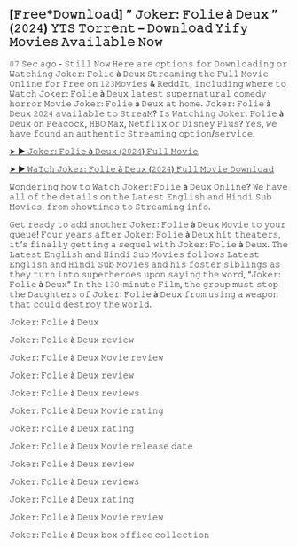 ## [𝙵𝚛𝚎𝚎*𝙳𝚘𝚠𝚗𝚕𝚘𝚊𝚍] ” 𝙹𝚘𝚔𝚎𝚛: 𝙵𝚘𝚕𝚒𝚎 à 𝙳𝚎𝚞𝚡 ” (𝟸𝟶𝟸𝟺) 𝚈𝚃𝚂 𝚃𝚘𝚛𝚛𝚎𝚗𝚝 – 𝙳𝚘𝚠𝚗𝚕𝚘𝚊𝚍 𝚈𝚒𝚏𝚢 𝙼𝚘𝚟𝚒𝚎𝚜 𝙰𝚟𝚊𝚒𝚕𝚊𝚋𝚕𝚎 𝙽𝚘𝚠

𝟶𝟽 𝚂𝚎𝚌 𝚊𝚐𝚘 - 𝚂𝚝𝚒𝚕𝚕 𝙽𝚘𝚠 𝙷𝚎𝚛𝚎 𝚊𝚛𝚎 𝚘𝚙𝚝𝚒𝚘𝚗𝚜 𝚏𝚘𝚛 𝙳𝚘𝚠𝚗𝚕𝚘𝚊𝚍𝚒𝚗𝚐 𝚘𝚛 𝚆𝚊𝚝𝚌𝚑𝚒𝚗𝚐 𝙹𝚘𝚔𝚎𝚛: 𝙵𝚘𝚕𝚒𝚎 à 𝙳𝚎𝚞𝚡 𝚂𝚝𝚛𝚎𝚊𝚖𝚒𝚗𝚐 𝚝𝚑𝚎 𝙵𝚞𝚕𝚕 𝙼𝚘𝚟𝚒𝚎 𝙾𝚗𝚕𝚒𝚗𝚎 𝚏𝚘𝚛 𝙵𝚛𝚎𝚎 𝚘𝚗 𝟷𝟸𝟹𝙼𝚘𝚟𝚒𝚎𝚜 & 𝚁𝚎𝚍𝚍𝙸𝚝, 𝚒𝚗𝚌𝚕𝚞𝚍𝚒𝚗𝚐 𝚠𝚑𝚎𝚛𝚎 𝚝𝚘 𝚆𝚊𝚝𝚌𝚑 𝙹𝚘𝚔𝚎𝚛: 𝙵𝚘𝚕𝚒𝚎 à 𝙳𝚎𝚞𝚡 𝚕𝚊𝚝𝚎𝚜𝚝 𝚜𝚞𝚙𝚎𝚛𝚗𝚊𝚝𝚞𝚛𝚊𝚕 𝚌𝚘𝚖𝚎𝚍𝚢 𝚑𝚘𝚛𝚛𝚘𝚛 𝙼𝚘𝚟𝚒𝚎 𝙹𝚘𝚔𝚎𝚛: 𝙵𝚘𝚕𝚒𝚎 à 𝙳𝚎𝚞𝚡 𝚊𝚝 𝚑𝚘𝚖𝚎. 𝙹𝚘𝚔𝚎𝚛: 𝙵𝚘𝚕𝚒𝚎 à 𝙳𝚎𝚞𝚡 𝟸𝟶𝟸𝟺 𝚊𝚟𝚊𝚒𝚕𝚊𝚋𝚕𝚎 𝚝𝚘 𝚂𝚝𝚛𝚎𝚊𝙼? 𝙸𝚜 𝚆𝚊𝚝𝚌𝚑𝚒𝚗𝚐 𝙹𝚘𝚔𝚎𝚛: 𝙵𝚘𝚕𝚒𝚎 à 𝙳𝚎𝚞𝚡 𝚘𝚗 𝙿𝚎𝚊𝚌𝚘𝚌𝚔, 𝙷𝙱𝙾 𝙼𝚊𝚡, 𝙽𝚎𝚝𝚏𝚕𝚒𝚡 𝚘𝚛 𝙳𝚒𝚜𝚗𝚎𝚢 𝙿𝚕𝚞𝚜? 𝚈𝚎𝚜, 𝚠𝚎 𝚑𝚊𝚟𝚎 𝚏𝚘𝚞𝚗𝚍 𝚊𝚗 𝚊𝚞𝚝𝚑𝚎𝚗𝚝𝚒𝚌 𝚂𝚝𝚛𝚎𝚊𝚖𝚒𝚗𝚐 𝚘𝚙𝚝𝚒𝚘𝚗/𝚜𝚎𝚛𝚟𝚒𝚌𝚎.

[➤ ► 𝙹𝚘𝚔𝚎𝚛: 𝙵𝚘𝚕𝚒𝚎 à 𝙳𝚎𝚞𝚡 (𝟸𝟶𝟸𝟺) 𝙵𝚞𝚕𝚕 𝙼𝚘𝚟𝚒𝚎](https://reurl.cc/qvqgeg)

[➤ ► 𝚆𝚊𝚃𝚌𝚑 𝙹𝚘𝚔𝚎𝚛: 𝙵𝚘𝚕𝚒𝚎 à 𝙳𝚎𝚞𝚡 (𝟸𝟶𝟸𝟺) 𝙵𝚞𝚕𝚕 𝙼𝚘𝚟𝚒𝚎 𝙳𝚘𝚠𝚗𝚕𝚘𝚊𝚍](https://reurl.cc/VMoEV5)

𝚆𝚘𝚗𝚍𝚎𝚛𝚒𝚗𝚐 𝚑𝚘𝚠 𝚝𝚘 𝚆𝚊𝚝𝚌𝚑 𝙹𝚘𝚔𝚎𝚛: 𝙵𝚘𝚕𝚒𝚎 à 𝙳𝚎𝚞𝚡 𝙾𝚗𝚕𝚒𝚗𝚎? 𝚆𝚎 𝚑𝚊𝚟𝚎 𝚊𝚕𝚕 𝚘𝚏 𝚝𝚑𝚎 𝚍𝚎𝚝𝚊𝚒𝚕𝚜 𝚘𝚗 𝚝𝚑𝚎 𝙻𝚊𝚝𝚎𝚜𝚝 𝙴𝚗𝚐𝚕𝚒𝚜𝚑 𝚊𝚗𝚍 𝙷𝚒𝚗𝚍𝚒 𝚂𝚞𝚋 𝙼𝚘𝚟𝚒𝚎𝚜, 𝚏𝚛𝚘𝚖 𝚜𝚑𝚘𝚠𝚝𝚒𝚖𝚎𝚜 𝚝𝚘 𝚂𝚝𝚛𝚎𝚊𝚖𝚒𝚗𝚐 𝚒𝚗𝚏𝚘.

𝙶𝚎𝚝 𝚛𝚎𝚊𝚍𝚢 𝚝𝚘 𝚊𝚍𝚍 𝚊𝚗𝚘𝚝𝚑𝚎𝚛 𝙹𝚘𝚔𝚎𝚛: 𝙵𝚘𝚕𝚒𝚎 à 𝙳𝚎𝚞𝚡 𝙼𝚘𝚟𝚒𝚎 𝚝𝚘 𝚢𝚘𝚞𝚛 𝚚𝚞𝚎𝚞𝚎! 𝙵𝚘𝚞𝚛 𝚢𝚎𝚊𝚛𝚜 𝚊𝚏𝚝𝚎𝚛 𝙹𝚘𝚔𝚎𝚛: 𝙵𝚘𝚕𝚒𝚎 à 𝙳𝚎𝚞𝚡 𝚑𝚒𝚝 𝚝𝚑𝚎𝚊𝚝𝚎𝚛𝚜, 𝚒𝚝’𝚜 𝚏𝚒𝚗𝚊𝚕𝚕𝚢 𝚐𝚎𝚝𝚝𝚒𝚗𝚐 𝚊 𝚜𝚎𝚚𝚞𝚎𝚕 𝚠𝚒𝚝𝚑 𝙹𝚘𝚔𝚎𝚛: 𝙵𝚘𝚕𝚒𝚎 à 𝙳𝚎𝚞𝚡. 𝚃𝚑𝚎 𝙻𝚊𝚝𝚎𝚜𝚝 𝙴𝚗𝚐𝚕𝚒𝚜𝚑 𝚊𝚗𝚍 𝙷𝚒𝚗𝚍𝚒 𝚂𝚞𝚋 𝙼𝚘𝚟𝚒𝚎𝚜 𝚏𝚘𝚕𝚕𝚘𝚠𝚜 𝙻𝚊𝚝𝚎𝚜𝚝 𝙴𝚗𝚐𝚕𝚒𝚜𝚑 𝚊𝚗𝚍 𝙷𝚒𝚗𝚍𝚒 𝚂𝚞𝚋 𝙼𝚘𝚟𝚒𝚎𝚜 𝚊𝚗𝚍 𝚑𝚒𝚜 𝚏𝚘𝚜𝚝𝚎𝚛 𝚜𝚒𝚋𝚕𝚒𝚗𝚐𝚜 𝚊𝚜 𝚝𝚑𝚎𝚢 𝚝𝚞𝚛𝚗 𝚒𝚗𝚝𝚘 𝚜𝚞𝚙𝚎𝚛𝚑𝚎𝚛𝚘𝚎𝚜 𝚞𝚙𝚘𝚗 𝚜𝚊𝚢𝚒𝚗𝚐 𝚝𝚑𝚎 𝚠𝚘𝚛𝚍, “𝙹𝚘𝚔𝚎𝚛: 𝙵𝚘𝚕𝚒𝚎 à 𝙳𝚎𝚞𝚡” 𝙸𝚗 𝚝𝚑𝚎 𝟷𝟹𝟶-𝚖𝚒𝚗𝚞𝚝𝚎 𝙵𝚒𝚕𝚖, 𝚝𝚑𝚎 𝚐𝚛𝚘𝚞𝚙 𝚖𝚞𝚜𝚝 𝚜𝚝𝚘𝚙 𝚝𝚑𝚎 𝙳𝚊𝚞𝚐𝚑𝚝𝚎𝚛𝚜 𝚘𝚏 𝙹𝚘𝚔𝚎𝚛: 𝙵𝚘𝚕𝚒𝚎 à 𝙳𝚎𝚞𝚡 𝚏𝚛𝚘𝚖 𝚞𝚜𝚒𝚗𝚐 𝚊 𝚠𝚎𝚊𝚙𝚘𝚗 𝚝𝚑𝚊𝚝 𝚌𝚘𝚞𝚕𝚍 𝚍𝚎𝚜𝚝𝚛𝚘𝚢 𝚝𝚑𝚎 𝚠𝚘𝚛𝚕𝚍.

𝙹𝚘𝚔𝚎𝚛: 𝙵𝚘𝚕𝚒𝚎 à 𝙳𝚎𝚞𝚡

𝙹𝚘𝚔𝚎𝚛: 𝙵𝚘𝚕𝚒𝚎 à 𝙳𝚎𝚞𝚡 𝚛𝚎𝚟𝚒𝚎𝚠

𝙹𝚘𝚔𝚎𝚛: 𝙵𝚘𝚕𝚒𝚎 à 𝙳𝚎𝚞𝚡 𝙼𝚘𝚟𝚒𝚎 𝚛𝚎𝚟𝚒𝚎𝚠

𝙹𝚘𝚔𝚎𝚛: 𝙵𝚘𝚕𝚒𝚎 à 𝙳𝚎𝚞𝚡 𝚛𝚎𝚟𝚒𝚎𝚠

𝙹𝚘𝚔𝚎𝚛: 𝙵𝚘𝚕𝚒𝚎 à 𝙳𝚎𝚞𝚡 𝚛𝚎𝚟𝚒𝚎𝚠𝚜

𝙹𝚘𝚔𝚎𝚛: 𝙵𝚘𝚕𝚒𝚎 à 𝙳𝚎𝚞𝚡 𝙼𝚘𝚟𝚒𝚎 𝚛𝚊𝚝𝚒𝚗𝚐

𝙹𝚘𝚔𝚎𝚛: 𝙵𝚘𝚕𝚒𝚎 à 𝙳𝚎𝚞𝚡 𝚛𝚊𝚝𝚒𝚗𝚐

𝙹𝚘𝚔𝚎𝚛: 𝙵𝚘𝚕𝚒𝚎 à 𝙳𝚎𝚞𝚡 𝙼𝚘𝚟𝚒𝚎 𝚛𝚎𝚕𝚎𝚊𝚜𝚎 𝚍𝚊𝚝𝚎

𝙹𝚘𝚔𝚎𝚛: 𝙵𝚘𝚕𝚒𝚎 à 𝙳𝚎𝚞𝚡 𝚛𝚎𝚟𝚒𝚎𝚠

𝙹𝚘𝚔𝚎𝚛: 𝙵𝚘𝚕𝚒𝚎 à 𝙳𝚎𝚞𝚡 𝚛𝚎𝚟𝚒𝚎𝚠𝚜

𝙹𝚘𝚔𝚎𝚛: 𝙵𝚘𝚕𝚒𝚎 à 𝙳𝚎𝚞𝚡 𝚛𝚊𝚝𝚒𝚗𝚐

𝙹𝚘𝚔𝚎𝚛: 𝙵𝚘𝚕𝚒𝚎 à 𝙳𝚎𝚞𝚡 𝙼𝚘𝚟𝚒𝚎 𝚛𝚎𝚟𝚒𝚎𝚠

𝙹𝚘𝚔𝚎𝚛: 𝙵𝚘𝚕𝚒𝚎 à 𝙳𝚎𝚞𝚡 𝚋𝚘𝚡 𝚘𝚏𝚏𝚒𝚌𝚎 𝚌𝚘𝚕𝚕𝚎𝚌𝚝𝚒𝚘𝚗
